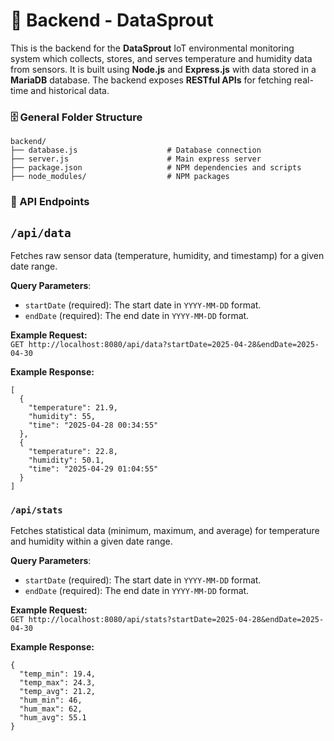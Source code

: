 # 🌱 Backend - DataSprout

This is the backend for the **DataSprout** IoT environmental monitoring system which collects, stores, and serves temperature and humidity data from sensors. It is built using **Node.js** and **Express.js** with data stored in a **MariaDB** database. The backend exposes **RESTful APIs** for fetching real-time and historical data. 

### 🗄️ General Folder Structure
```
backend/
├── database.js                    # Database connection
├── server.js                      # Main express server
├── package.json                   # NPM dependencies and scripts
├── node_modules/                  # NPM packages
```
### 📝 API Endpoints

## ```/api/data```  
Fetches raw sensor data (temperature, humidity, and timestamp) for a given date range.

**Query Parameters**:
* ```startDate``` (required): The start date in ```YYYY-MM-DD``` format.
* ```endDate``` (required): The end date in ```YYYY-MM-DD``` format. 

**Example Request:**  
```GET http://localhost:8080/api/data?startDate=2025-04-28&endDate=2025-04-30```

**Example Response:**
```
[
  {
    "temperature": 21.9,
    "humidity": 55,
    "time": "2025-04-28 00:34:55"
  },
  {
    "temperature": 22.8,
    "humidity": 50.1,
    "time": "2025-04-29 01:04:55"
  }
]
```

### ```/api/stats```  
Fetches statistical data (minimum, maximum, and average) for temperature and humidity within a given date range.

**Query Parameters**:
* ```startDate``` (required): The start date in ```YYYY-MM-DD``` format.
* ```endDate``` (required): The end date in ```YYYY-MM-DD``` format. 

**Example Request:**  
```GET http://localhost:8080/api/stats?startDate=2025-04-28&endDate=2025-04-30```

**Example Response:**
```
{
  "temp_min": 19.4,
  "temp_max": 24.3,
  "temp_avg": 21.2,
  "hum_min": 46,
  "hum_max": 62,
  "hum_avg": 55.1
}
```


